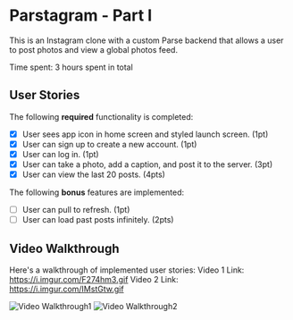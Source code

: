 # Parstagram - Part I

This is an Instagram clone with a custom Parse backend that allows a user to post photos and view a global photos feed.

Time spent: 3 hours spent in total

## User Stories

The following **required** functionality is completed:

- [x] User sees app icon in home screen and styled launch screen. (1pt)
- [x] User can sign up to create a new account. (1pt)
- [x] User can log in. (1pt)
- [x] User can take a photo, add a caption, and post it to the server. (3pt)
- [x] User can view the last 20 posts. (4pts)

The following **bonus** features are implemented:

- [ ] User can pull to refresh. (1pt)
- [ ] User can load past posts infinitely. (2pts)

## Video Walkthrough

Here's a walkthrough of implemented user stories:
Video 1 Link: https://i.imgur.com/F274hm3.gif
Video 2 Link: https://i.imgur.com/IMstGtw.gif

<img src='https://i.imgur.com/F274hm3.gif' title='Video Walkthrough1' width='' alt='Video Walkthrough1' />
<img src='https://i.imgur.com/IMstGtw.gif' title='Video Walkthrough2' width='' alt='Video Walkthrough2' />
